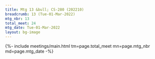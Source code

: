 ```yaml
---
title: Mtg 13 &bull; CS-280 (202210)
breadcrumb: 13 (Tue-01-Mar-2022)
mtg_nbr: 13
total_meet: 24
mtg_date: Tue-01-Mar-2022
layout: bg-image
---
```


{%- include meetings/main.html
    tm=page.total_meet
    mn=page.mtg_nbr
    md=page.mtg_date
-%}
